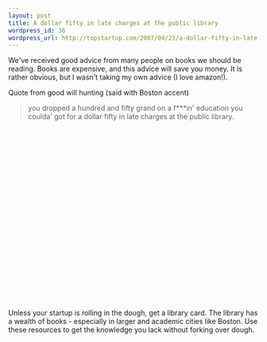 ```yaml
--- 
layout: post
title: A dollar fifty in late charges at the public library
wordpress_id: 36
wordpress_url: http://topstartup.com/2007/04/23/a-dollar-fifty-in-late-charges-at-the-public-library/
---
```

We've received good advice from many people on books we should be reading. Books are expensive, and this advice will save you money. It is rather obvious, but I wasn't taking my own advice (I love amazon!).

Quote from good will hunting (said with Boston accent)
<blockquote>you dropped a hundred and fifty grand on a f***in' education you coulda' got for a dollar fifty in late charges at the public library.</blockquote>

<object width="425" height="350"><param name="movie" value="http://www.youtube.com/v/txV_RdA6Sd8"></param><param name="wmode" value="transparent"></param><embed src="http://www.youtube.com/v/txV_RdA6Sd8" type="application/x-shockwave-flash" wmode="transparent" width="425" height="350"></embed></object>

Unless your startup is rolling in the dough, get a library card. The library has a wealth of books - especially in larger and academic cities like Boston. Use these resources to get the knowledge you lack without forking over dough. 
